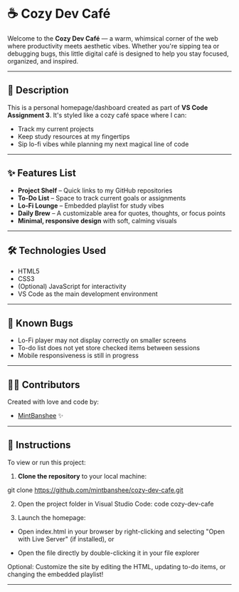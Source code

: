 # ☕ Cozy Dev Café

Welcome to the **Cozy Dev Café** — a warm, whimsical corner of the web where productivity meets aesthetic vibes. Whether you're sipping tea or debugging bugs, this little digital café is designed to help you stay focused, organized, and inspired.

---

## 🧁 Description

This is a personal homepage/dashboard created as part of **VS Code Assignment 3**. It's styled like a cozy café space where I can:
- Track my current projects
- Keep study resources at my fingertips
- Sip lo-fi vibes while planning my next magical line of code

---

## ✨ Features List

-  **Project Shelf** – Quick links to my GitHub repositories
-  **To-Do List** – Space to track current goals or assignments
-  **Lo-Fi Lounge** – Embedded playlist for study vibes
-  **Daily Brew** – A customizable area for quotes, thoughts, or focus points
-  **Minimal, responsive design** with soft, calming visuals

---

## 🛠️ Technologies Used

- HTML5
- CSS3
- (Optional) JavaScript for interactivity
- VS Code as the main development environment

---

## 🐛 Known Bugs

-  Lo-Fi player may not display correctly on smaller screens
-  To-do list does not yet store checked items between sessions
-  Mobile responsiveness is still in progress

---

## 👩‍💻 Contributors

Created with love and code by:
- [MintBanshee](https://github.com/mintbanshee) ✨

---

## 📜 Instructions

To view or run this project:

1. **Clone the repository** to your local machine:

 git clone https://github.com/mintbanshee/cozy-dev-cafe.git

2. Open the project folder in Visual Studio Code:
   code cozy-dev-cafe

3. Launch the homepage:

  * Open index.html in your browser by right-clicking and selecting "Open with Live Server" (if installed), or

  * Open the file directly by double-clicking it in your file explorer

Optional: Customize the site by editing the HTML, updating to-do items, or changing the embedded playlist!

---